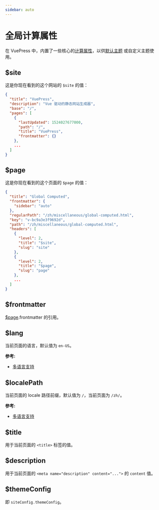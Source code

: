 ```yaml
---
sidebar: auto
---
```


# 全局计算属性

在 VuePress 中，内置了一些核心的[计算属性](https://cn.vuejs.org/v2/guide/computed.html#%E8%AE%A1%E7%AE%97%E5%B1%9E%E6%80%A7)，以供[默认主题](../theme/default-theme-config.md) 或自定义主题使用。

## $site

这是你现在看到的这个网站的 `$site` 的值：

``` json
{
  "title": "VuePress",
  "description": "Vue 驱动的静态网站生成器",
  "base": "/",
  "pages": [
    {
      "lastUpdated": 1524027677000,
      "path": "/",
      "title": "VuePress",
      "frontmatter": {}
    },
    ...
  ]
}
```

## $page

这是你现在看到的这个页面的 `$page` 的值：

``` json
{
  "title": "Global Computed",
  "frontmatter": {
    "sidebar": "auto"
  },
  "regularPath": "/zh/miscellaneous/global-computed.html",
  "key": "v-bc9a3e3f9692d",
  "path": "/zh/miscellaneous/global-computed.html",
  "headers": [
    {
      "level": 2,
      "title": "$site",
      "slug": "site"
    },
    {
      "level": 2,
      "title": "$page",
      "slug": "page"
    },
    ...
  ]
}
```

## $frontmatter

[$page](#page).frontmatter 的引用。

## $lang

当前页面的语言，默认值为 `en-US`。

**参考:**

- [多语言支持](../guide/i18n.md)

## $localePath

当前页面的 locale 路径前缀，默认值为 `/`，当前页面为 `/zh/`。

**参考:**

- [多语言支持](../guide/i18n.md)

## $title

用于当前页面的 `<title>` 标签的值。

## $description

用于当前页面的 `<meta name="description" content="...">` 的 `content` 值。

## $themeConfig

即 `siteConfig.themeConfig`。
